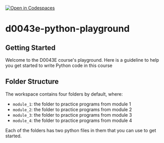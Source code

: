 [![Open in Codespaces](https://classroom.github.com/assets/launch-codespace-2972f46106e565e64193e422d61a12cf1da4916b45550586e14ef0a7c637dd04.svg)](https://classroom.github.com/open-in-codespaces?assignment_repo_id=20402012)
# d0043e-python-playground
## Getting Started

Welcome to the D0043E course's playground. Here is a guideline to help you get started to write Python code in this course

## Folder Structure

The workspace contains four folders by default, where:

- `module_1`: the folder to practice programs from module 1
- `module_2`: the folder to practice programs from module 2
- `module_3`: the folder to practice programs from module 3
- `module_4`: the folder to practice programs from module 4

Each of the folders has two python files in them that you can use to get started.

